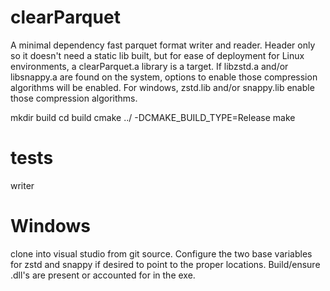 # clearParquet
A minimal dependency fast parquet format writer and reader. Header only so it doesn't need a static lib built, but for ease of deployment for Linux environments, a clearParquet.a library is a target.
If libzstd.a and/or libsnappy.a are found on the system, options to enable those compression algorithms will be enabled.
For windows, zstd.lib and/or snappy.lib enable those compression algorithms. 

mkdir build
cd build
cmake ../ -DCMAKE_BUILD_TYPE=Release
make

# tests
writer

# Windows
clone into visual studio from git source.
Configure the two base variables for zstd and snappy if desired to point to the proper locations.
Build/ensure .dll's are present or accounted for in the exe.

